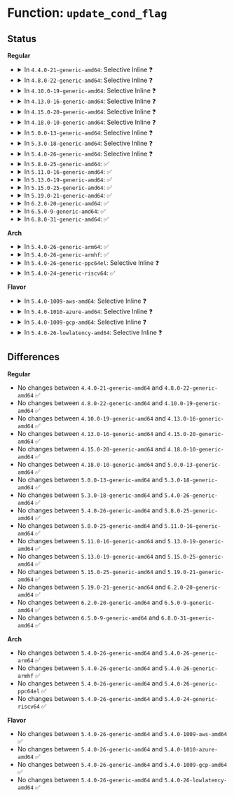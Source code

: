 # Function: <code>update_cond_flag</code>

## Status
<b>Regular</b>
<ul>
<li>
<details>
<summary>In <code>4.4.0-21-generic-amd64</code>: Selective Inline ❓</summary>

```c
void update_cond_flag(struct trace_event_file * file)
```

```json
{
  "name": "update_cond_flag",
  "collision_type": "Unique Static",
  "inline_type": "Selective",
  "funcs": [
    {
      "addr": 18446744071580311968,
      "name": "update_cond_flag",
      "external": false,
      "loc": "kernel/trace/trace_events_trigger.c:491",
      "file": "kernel/trace/trace_events_trigger.c",
      "inline": "not declared, inlined",
      "caller_inline": [],
      "caller_func": [
        "kernel/trace/trace_events_trigger.c:event_enable_unregister_trigger",
        "kernel/trace/trace_events_trigger.c:unregister_trigger"
      ]
    }
  ],
  "symbols": [
    {
      "addr": 18446744071580311968,
      "name": "update_cond_flag",
      "section": ".text",
      "bind": "STB_LOCAL",
      "size": 63
    }
  ]
}
```
</details>
</li>
<li>
<details>
<summary>In <code>4.8.0-22-generic-amd64</code>: Selective Inline ❓</summary>

```c
void update_cond_flag(struct trace_event_file * file)
```

```json
{
  "name": "update_cond_flag",
  "collision_type": "Unique Global",
  "inline_type": "Selective",
  "funcs": [
    {
      "addr": 18446744071580356928,
      "name": "update_cond_flag",
      "external": true,
      "loc": "kernel/trace/trace_events_trigger.c:503",
      "file": "kernel/trace/trace_events_trigger.c",
      "inline": "not declared, inlined",
      "caller_inline": [],
      "caller_func": [
        "kernel/trace/trace_events_trigger.c:event_enable_unregister_trigger",
        "kernel/trace/trace_events_trigger.c:event_enable_register_trigger",
        "kernel/trace/trace_events_trigger.c:event_enable_register_trigger",
        "kernel/trace/trace_events_trigger.c:unregister_trigger",
        "kernel/trace/trace_events_trigger.c:register_trigger",
        "kernel/trace/trace_events_trigger.c:register_trigger",
        "kernel/trace/trace_events_hist.c:hist_enable_unreg_all",
        "kernel/trace/trace_events_hist.c:hist_unreg_all",
        "kernel/trace/trace_events_hist.c:hist_unregister_trigger",
        "kernel/trace/trace_events_hist.c:hist_register_trigger",
        "kernel/trace/trace_events_hist.c:hist_register_trigger"
      ]
    }
  ],
  "symbols": [
    {
      "addr": 18446744071580356928,
      "name": "update_cond_flag",
      "section": ".text",
      "bind": "STB_GLOBAL",
      "size": 84
    }
  ]
}
```
</details>
</li>
<li>
<details>
<summary>In <code>4.10.0-19-generic-amd64</code>: Selective Inline ❓</summary>

```c
void update_cond_flag(struct trace_event_file * file)
```

```json
{
  "name": "update_cond_flag",
  "collision_type": "Unique Global",
  "inline_type": "Selective",
  "funcs": [
    {
      "addr": 18446744071580403888,
      "name": "update_cond_flag",
      "external": true,
      "loc": "kernel/trace/trace_events_trigger.c:503",
      "file": "kernel/trace/trace_events_trigger.c",
      "inline": "not declared, inlined",
      "caller_inline": [],
      "caller_func": [
        "kernel/trace/trace_events_trigger.c:event_enable_unregister_trigger",
        "kernel/trace/trace_events_trigger.c:event_enable_register_trigger",
        "kernel/trace/trace_events_trigger.c:event_enable_register_trigger",
        "kernel/trace/trace_events_trigger.c:unregister_trigger",
        "kernel/trace/trace_events_trigger.c:register_trigger",
        "kernel/trace/trace_events_trigger.c:register_trigger",
        "kernel/trace/trace_events_hist.c:hist_enable_unreg_all",
        "kernel/trace/trace_events_hist.c:hist_unreg_all",
        "kernel/trace/trace_events_hist.c:hist_unregister_trigger",
        "kernel/trace/trace_events_hist.c:hist_register_trigger",
        "kernel/trace/trace_events_hist.c:hist_register_trigger"
      ]
    }
  ],
  "symbols": [
    {
      "addr": 18446744071580403888,
      "name": "update_cond_flag",
      "section": ".text",
      "bind": "STB_GLOBAL",
      "size": 84
    }
  ]
}
```
</details>
</li>
<li>
<details>
<summary>In <code>4.13.0-16-generic-amd64</code>: Selective Inline ❓</summary>

```c
void update_cond_flag(struct trace_event_file * file)
```

```json
{
  "name": "update_cond_flag",
  "collision_type": "Unique Global",
  "inline_type": "Selective",
  "funcs": [
    {
      "addr": 18446744071580415248,
      "name": "update_cond_flag",
      "external": true,
      "loc": "kernel/trace/trace_events_trigger.c:504",
      "file": "kernel/trace/trace_events_trigger.c",
      "inline": "not declared, inlined",
      "caller_inline": [],
      "caller_func": [
        "kernel/trace/trace_events_trigger.c:event_enable_unregister_trigger",
        "kernel/trace/trace_events_trigger.c:event_enable_register_trigger",
        "kernel/trace/trace_events_trigger.c:event_enable_register_trigger",
        "kernel/trace/trace_events_trigger.c:unregister_trigger",
        "kernel/trace/trace_events_trigger.c:register_trigger",
        "kernel/trace/trace_events_trigger.c:register_trigger",
        "kernel/trace/trace_events_hist.c:hist_enable_unreg_all",
        "kernel/trace/trace_events_hist.c:hist_unreg_all",
        "kernel/trace/trace_events_hist.c:hist_unregister_trigger",
        "kernel/trace/trace_events_hist.c:hist_register_trigger",
        "kernel/trace/trace_events_hist.c:hist_register_trigger"
      ]
    }
  ],
  "symbols": [
    {
      "addr": 18446744071580415248,
      "name": "update_cond_flag",
      "section": ".text",
      "bind": "STB_GLOBAL",
      "size": 82
    }
  ]
}
```
</details>
</li>
<li>
<details>
<summary>In <code>4.15.0-20-generic-amd64</code>: Selective Inline ❓</summary>

```c
void update_cond_flag(struct trace_event_file * file)
```

```json
{
  "name": "update_cond_flag",
  "collision_type": "Unique Global",
  "inline_type": "Selective",
  "funcs": [
    {
      "addr": 18446744071580470800,
      "name": "update_cond_flag",
      "external": true,
      "loc": "kernel/trace/trace_events_trigger.c:504",
      "file": "kernel/trace/trace_events_trigger.c",
      "inline": "not declared, inlined",
      "caller_inline": [],
      "caller_func": [
        "kernel/trace/trace_events_trigger.c:event_enable_unregister_trigger",
        "kernel/trace/trace_events_trigger.c:event_enable_register_trigger",
        "kernel/trace/trace_events_trigger.c:event_enable_register_trigger",
        "kernel/trace/trace_events_trigger.c:unregister_trigger",
        "kernel/trace/trace_events_trigger.c:register_trigger",
        "kernel/trace/trace_events_trigger.c:register_trigger",
        "kernel/trace/trace_events_hist.c:hist_enable_unreg_all",
        "kernel/trace/trace_events_hist.c:hist_unreg_all",
        "kernel/trace/trace_events_hist.c:hist_unregister_trigger",
        "kernel/trace/trace_events_hist.c:hist_register_trigger",
        "kernel/trace/trace_events_hist.c:hist_register_trigger"
      ]
    }
  ],
  "symbols": [
    {
      "addr": 18446744071580470800,
      "name": "update_cond_flag",
      "section": ".text",
      "bind": "STB_GLOBAL",
      "size": 82
    }
  ]
}
```
</details>
</li>
<li>
<details>
<summary>In <code>4.18.0-10-generic-amd64</code>: Selective Inline ❓</summary>

```c
void update_cond_flag(struct trace_event_file * file)
```

```json
{
  "name": "update_cond_flag",
  "collision_type": "Unique Global",
  "inline_type": "Selective",
  "funcs": [
    {
      "addr": 18446744071580531024,
      "name": "update_cond_flag",
      "external": true,
      "loc": "kernel/trace/trace_events_trigger.c:504",
      "file": "kernel/trace/trace_events_trigger.c",
      "inline": "not declared, inlined",
      "caller_inline": [],
      "caller_func": [
        "kernel/trace/trace_events_trigger.c:event_enable_unregister_trigger",
        "kernel/trace/trace_events_trigger.c:event_enable_register_trigger",
        "kernel/trace/trace_events_trigger.c:event_enable_register_trigger",
        "kernel/trace/trace_events_trigger.c:unregister_trigger",
        "kernel/trace/trace_events_trigger.c:register_trigger",
        "kernel/trace/trace_events_trigger.c:register_trigger",
        "kernel/trace/trace_events_hist.c:hist_enable_unreg_all",
        "kernel/trace/trace_events_hist.c:event_hist_trigger_func",
        "kernel/trace/trace_events_hist.c:event_hist_trigger_func",
        "kernel/trace/trace_events_hist.c:hist_unregister_trigger"
      ]
    }
  ],
  "symbols": [
    {
      "addr": 18446744071580531024,
      "name": "update_cond_flag",
      "section": ".text",
      "bind": "STB_GLOBAL",
      "size": 82
    }
  ]
}
```
</details>
</li>
<li>
<details>
<summary>In <code>5.0.0-13-generic-amd64</code>: Selective Inline ❓</summary>

```c
void update_cond_flag(struct trace_event_file * file)
```

```json
{
  "name": "update_cond_flag",
  "collision_type": "Unique Global",
  "inline_type": "Selective",
  "funcs": [
    {
      "addr": 18446744071580588880,
      "name": "update_cond_flag",
      "external": true,
      "loc": "kernel/trace/trace_events_trigger.c:493",
      "file": "kernel/trace/trace_events_trigger.c",
      "inline": "not declared, inlined",
      "caller_inline": [],
      "caller_func": [
        "kernel/trace/trace_events_trigger.c:event_enable_unregister_trigger",
        "kernel/trace/trace_events_trigger.c:event_enable_register_trigger",
        "kernel/trace/trace_events_trigger.c:event_enable_register_trigger",
        "kernel/trace/trace_events_trigger.c:unregister_trigger",
        "kernel/trace/trace_events_trigger.c:register_trigger",
        "kernel/trace/trace_events_trigger.c:register_trigger",
        "kernel/trace/trace_events_hist.c:hist_enable_unreg_all",
        "kernel/trace/trace_events_hist.c:event_hist_trigger_func",
        "kernel/trace/trace_events_hist.c:event_hist_trigger_func",
        "kernel/trace/trace_events_hist.c:hist_unregister_trigger"
      ]
    }
  ],
  "symbols": [
    {
      "addr": 18446744071580588880,
      "name": "update_cond_flag",
      "section": ".text",
      "bind": "STB_GLOBAL",
      "size": 82
    }
  ]
}
```
</details>
</li>
<li>
<details>
<summary>In <code>5.3.0-18-generic-amd64</code>: Selective Inline ❓</summary>

```c
void update_cond_flag(struct trace_event_file * file)
```

```json
{
  "name": "update_cond_flag",
  "collision_type": "Unique Global",
  "inline_type": "Selective",
  "funcs": [
    {
      "addr": 18446744071580646112,
      "name": "update_cond_flag",
      "external": true,
      "loc": "kernel/trace/trace_events_trigger.c:493",
      "file": "kernel/trace/trace_events_trigger.c",
      "inline": "not declared, inlined",
      "caller_inline": [],
      "caller_func": [
        "kernel/trace/trace_events_trigger.c:event_enable_unregister_trigger",
        "kernel/trace/trace_events_trigger.c:event_enable_register_trigger",
        "kernel/trace/trace_events_trigger.c:event_enable_register_trigger",
        "kernel/trace/trace_events_trigger.c:unregister_trigger",
        "kernel/trace/trace_events_trigger.c:register_trigger",
        "kernel/trace/trace_events_trigger.c:register_trigger",
        "kernel/trace/trace_events_hist.c:hist_enable_unreg_all",
        "kernel/trace/trace_events_hist.c:event_hist_trigger_func",
        "kernel/trace/trace_events_hist.c:event_hist_trigger_func",
        "kernel/trace/trace_events_hist.c:hist_unregister_trigger"
      ]
    }
  ],
  "symbols": [
    {
      "addr": 18446744071580646112,
      "name": "update_cond_flag",
      "section": ".text",
      "bind": "STB_GLOBAL",
      "size": 68
    }
  ]
}
```
</details>
</li>
<li>
<details>
<summary>In <code>5.4.0-26-generic-amd64</code>: Selective Inline ❓</summary>

```c
void update_cond_flag(struct trace_event_file * file)
```

```json
{
  "name": "update_cond_flag",
  "collision_type": "Unique Global",
  "inline_type": "Selective",
  "funcs": [
    {
      "addr": 18446744071580692816,
      "name": "update_cond_flag",
      "external": true,
      "loc": "kernel/trace/trace_events_trigger.c:500",
      "file": "kernel/trace/trace_events_trigger.c",
      "inline": "not declared, inlined",
      "caller_inline": [],
      "caller_func": [
        "kernel/trace/trace_events_trigger.c:event_enable_unregister_trigger",
        "kernel/trace/trace_events_trigger.c:event_enable_register_trigger",
        "kernel/trace/trace_events_trigger.c:event_enable_register_trigger",
        "kernel/trace/trace_events_trigger.c:unregister_trigger",
        "kernel/trace/trace_events_trigger.c:register_trigger",
        "kernel/trace/trace_events_trigger.c:register_trigger",
        "kernel/trace/trace_events_hist.c:hist_enable_unreg_all",
        "kernel/trace/trace_events_hist.c:event_hist_trigger_func",
        "kernel/trace/trace_events_hist.c:event_hist_trigger_func",
        "kernel/trace/trace_events_hist.c:hist_unregister_trigger"
      ]
    }
  ],
  "symbols": [
    {
      "addr": 18446744071580692816,
      "name": "update_cond_flag",
      "section": ".text",
      "bind": "STB_GLOBAL",
      "size": 68
    }
  ]
}
```
</details>
</li>
<li>
<details>
<summary>In <code>5.8.0-25-generic-amd64</code>: ✅</summary>

```c
void update_cond_flag(struct trace_event_file * file)
```

```json
{
  "name": "update_cond_flag",
  "collision_type": "Unique Global",
  "inline_type": "No",
  "funcs": [
    {
      "addr": 18446744071580798272,
      "name": "update_cond_flag",
      "external": true,
      "loc": "kernel/trace/trace_events_trigger.c:506",
      "file": "kernel/trace/trace_events_trigger.c",
      "inline": "seen, unknown",
      "caller_inline": [],
      "caller_func": [
        "kernel/trace/trace_events_trigger.c:event_enable_unregister_trigger",
        "kernel/trace/trace_events_trigger.c:event_enable_register_trigger",
        "kernel/trace/trace_events_trigger.c:event_enable_register_trigger",
        "kernel/trace/trace_events_trigger.c:unregister_trigger",
        "kernel/trace/trace_events_trigger.c:register_trigger",
        "kernel/trace/trace_events_trigger.c:register_trigger",
        "kernel/trace/trace_events_hist.c:hist_enable_unreg_all",
        "kernel/trace/trace_events_hist.c:event_hist_trigger_func",
        "kernel/trace/trace_events_hist.c:event_hist_trigger_func",
        "kernel/trace/trace_events_hist.c:hist_unregister_trigger"
      ]
    }
  ],
  "symbols": [
    {
      "addr": 18446744071580798272,
      "name": "update_cond_flag",
      "section": ".text",
      "bind": "STB_GLOBAL",
      "size": 68
    }
  ]
}
```
</details>
</li>
<li>
<details>
<summary>In <code>5.11.0-16-generic-amd64</code>: ✅</summary>

```c
void update_cond_flag(struct trace_event_file * file)
```

```json
{
  "name": "update_cond_flag",
  "collision_type": "Unique Global",
  "inline_type": "No",
  "funcs": [
    {
      "addr": 18446744071580786288,
      "name": "update_cond_flag",
      "external": true,
      "loc": "kernel/trace/trace_events_trigger.c:506",
      "file": "kernel/trace/trace_events_trigger.c",
      "inline": "seen, unknown",
      "caller_inline": [],
      "caller_func": [
        "kernel/trace/trace_events_trigger.c:event_enable_unregister_trigger",
        "kernel/trace/trace_events_trigger.c:event_enable_register_trigger",
        "kernel/trace/trace_events_trigger.c:event_enable_register_trigger",
        "kernel/trace/trace_events_trigger.c:unregister_trigger",
        "kernel/trace/trace_events_trigger.c:register_trigger",
        "kernel/trace/trace_events_trigger.c:register_trigger",
        "kernel/trace/trace_events_hist.c:hist_enable_unreg_all",
        "kernel/trace/trace_events_hist.c:event_hist_trigger_func",
        "kernel/trace/trace_events_hist.c:event_hist_trigger_func",
        "kernel/trace/trace_events_hist.c:hist_unregister_trigger"
      ]
    }
  ],
  "symbols": [
    {
      "addr": 18446744071580786288,
      "name": "update_cond_flag",
      "section": ".text",
      "bind": "STB_GLOBAL",
      "size": 68
    }
  ]
}
```
</details>
</li>
<li>
<details>
<summary>In <code>5.13.0-19-generic-amd64</code>: ✅</summary>

```c
void update_cond_flag(struct trace_event_file * file)
```

```json
{
  "name": "update_cond_flag",
  "collision_type": "Unique Global",
  "inline_type": "No",
  "funcs": [
    {
      "addr": 18446744071580791760,
      "name": "update_cond_flag",
      "external": true,
      "loc": "kernel/trace/trace_events_trigger.c:507",
      "file": "kernel/trace/trace_events_trigger.c",
      "inline": "seen, unknown",
      "caller_inline": [],
      "caller_func": [
        "kernel/trace/trace_events_trigger.c:event_enable_unregister_trigger",
        "kernel/trace/trace_events_trigger.c:event_enable_register_trigger",
        "kernel/trace/trace_events_trigger.c:event_enable_register_trigger",
        "kernel/trace/trace_events_trigger.c:unregister_trigger",
        "kernel/trace/trace_events_trigger.c:register_trigger",
        "kernel/trace/trace_events_trigger.c:register_trigger",
        "kernel/trace/trace_events_hist.c:hist_enable_unreg_all",
        "kernel/trace/trace_events_hist.c:event_hist_trigger_func",
        "kernel/trace/trace_events_hist.c:event_hist_trigger_func",
        "kernel/trace/trace_events_hist.c:hist_unregister_trigger"
      ]
    }
  ],
  "symbols": [
    {
      "addr": 18446744071580791760,
      "name": "update_cond_flag",
      "section": ".text",
      "bind": "STB_GLOBAL",
      "size": 68
    }
  ]
}
```
</details>
</li>
<li>
<details>
<summary>In <code>5.15.0-25-generic-amd64</code>: ✅</summary>

```c
void update_cond_flag(struct trace_event_file * file)
```

```json
{
  "name": "update_cond_flag",
  "collision_type": "Unique Global",
  "inline_type": "No",
  "funcs": [
    {
      "addr": 18446744071580977632,
      "name": "update_cond_flag",
      "external": true,
      "loc": "kernel/trace/trace_events_trigger.c:519",
      "file": "kernel/trace/trace_events_trigger.c",
      "inline": "seen, unknown",
      "caller_inline": [],
      "caller_func": [
        "kernel/trace/trace_events_trigger.c:event_enable_unregister_trigger",
        "kernel/trace/trace_events_trigger.c:event_enable_register_trigger",
        "kernel/trace/trace_events_trigger.c:event_enable_register_trigger",
        "kernel/trace/trace_events_trigger.c:unregister_trigger",
        "kernel/trace/trace_events_trigger.c:register_trigger",
        "kernel/trace/trace_events_trigger.c:register_trigger",
        "kernel/trace/trace_eprobe.c:enable_trace_eprobe",
        "kernel/trace/trace_events_hist.c:hist_enable_unreg_all",
        "kernel/trace/trace_events_hist.c:event_hist_trigger_func",
        "kernel/trace/trace_events_hist.c:event_hist_trigger_func",
        "kernel/trace/trace_events_hist.c:hist_unregister_trigger"
      ]
    }
  ],
  "symbols": [
    {
      "addr": 18446744071580977632,
      "name": "update_cond_flag",
      "section": ".text",
      "bind": "STB_GLOBAL",
      "size": 68
    }
  ]
}
```
</details>
</li>
<li>
<details>
<summary>In <code>5.19.0-21-generic-amd64</code>: ✅</summary>

```c
void update_cond_flag(struct trace_event_file * file)
```

```json
{
  "name": "update_cond_flag",
  "collision_type": "Unique Global",
  "inline_type": "No",
  "funcs": [
    {
      "addr": 18446744071581220880,
      "name": "update_cond_flag",
      "external": true,
      "loc": "kernel/trace/trace_events_trigger.c:529",
      "file": "kernel/trace/trace_events_trigger.c",
      "inline": "seen, unknown",
      "caller_inline": [],
      "caller_func": [
        "kernel/trace/trace_events_trigger.c:event_enable_unregister_trigger",
        "kernel/trace/trace_events_trigger.c:event_enable_register_trigger",
        "kernel/trace/trace_events_trigger.c:event_enable_register_trigger",
        "kernel/trace/trace_events_trigger.c:unregister_trigger",
        "kernel/trace/trace_events_trigger.c:register_trigger",
        "kernel/trace/trace_events_trigger.c:register_trigger",
        "kernel/trace/trace_eprobe.c:enable_trace_eprobe",
        "kernel/trace/trace_events_hist.c:hist_enable_unreg_all",
        "kernel/trace/trace_events_hist.c:event_hist_trigger_parse",
        "kernel/trace/trace_events_hist.c:event_hist_trigger_parse",
        "kernel/trace/trace_events_hist.c:hist_unregister_trigger"
      ]
    }
  ],
  "symbols": [
    {
      "addr": 18446744071581220880,
      "name": "update_cond_flag",
      "section": ".text",
      "bind": "STB_GLOBAL",
      "size": 92
    }
  ]
}
```
</details>
</li>
<li>
<details>
<summary>In <code>6.2.0-20-generic-amd64</code>: ✅</summary>

```c
void update_cond_flag(struct trace_event_file * file)
```

```json
{
  "name": "update_cond_flag",
  "collision_type": "Unique Global",
  "inline_type": "No",
  "funcs": [
    {
      "addr": 18446744071581539424,
      "name": "update_cond_flag",
      "external": true,
      "loc": "kernel/trace/trace_events_trigger.c:530",
      "file": "kernel/trace/trace_events_trigger.c",
      "inline": "seen, unknown",
      "caller_inline": [],
      "caller_func": [
        "kernel/trace/trace_events_trigger.c:event_enable_unregister_trigger",
        "kernel/trace/trace_events_trigger.c:event_enable_register_trigger",
        "kernel/trace/trace_events_trigger.c:event_enable_register_trigger",
        "kernel/trace/trace_events_trigger.c:unregister_trigger",
        "kernel/trace/trace_events_trigger.c:register_trigger",
        "kernel/trace/trace_events_trigger.c:register_trigger",
        "kernel/trace/trace_eprobe.c:enable_trace_eprobe",
        "kernel/trace/trace_events_hist.c:hist_enable_unreg_all",
        "kernel/trace/trace_events_hist.c:event_hist_trigger_parse",
        "kernel/trace/trace_events_hist.c:event_hist_trigger_parse",
        "kernel/trace/trace_events_hist.c:hist_unregister_trigger"
      ]
    }
  ],
  "symbols": [
    {
      "addr": 18446744071581539424,
      "name": "update_cond_flag",
      "section": ".text",
      "bind": "STB_GLOBAL",
      "size": 92
    }
  ]
}
```
</details>
</li>
<li>
<details>
<summary>In <code>6.5.0-9-generic-amd64</code>: ✅</summary>

```c
void update_cond_flag(struct trace_event_file * file)
```

```json
{
  "name": "update_cond_flag",
  "collision_type": "Unique Global",
  "inline_type": "No",
  "funcs": [
    {
      "addr": 18446744071581658816,
      "name": "update_cond_flag",
      "external": true,
      "loc": "kernel/trace/trace_events_trigger.c:532",
      "file": "kernel/trace/trace_events_trigger.c",
      "inline": "seen, unknown",
      "caller_inline": [],
      "caller_func": [
        "kernel/trace/trace_events_trigger.c:event_enable_unregister_trigger",
        "kernel/trace/trace_events_trigger.c:event_enable_register_trigger",
        "kernel/trace/trace_events_trigger.c:event_enable_register_trigger",
        "kernel/trace/trace_events_trigger.c:unregister_trigger",
        "kernel/trace/trace_events_trigger.c:register_trigger",
        "kernel/trace/trace_events_trigger.c:register_trigger",
        "kernel/trace/trace_eprobe.c:enable_trace_eprobe",
        "kernel/trace/trace_events_hist.c:hist_enable_unreg_all",
        "kernel/trace/trace_events_hist.c:event_hist_trigger_parse",
        "kernel/trace/trace_events_hist.c:event_hist_trigger_parse",
        "kernel/trace/trace_events_hist.c:hist_unregister_trigger"
      ]
    }
  ],
  "symbols": [
    {
      "addr": 18446744071581658816,
      "name": "update_cond_flag",
      "section": ".text",
      "bind": "STB_GLOBAL",
      "size": 92
    }
  ]
}
```
</details>
</li>
<li>
<details>
<summary>In <code>6.8.0-31-generic-amd64</code>: ✅</summary>

```c
void update_cond_flag(struct trace_event_file * file)
```

```json
{
  "name": "update_cond_flag",
  "collision_type": "Unique Global",
  "inline_type": "No",
  "funcs": [
    {
      "addr": 18446744071581774816,
      "name": "update_cond_flag",
      "external": true,
      "loc": "kernel/trace/trace_events_trigger.c:532",
      "file": "kernel/trace/trace_events_trigger.c",
      "inline": "seen, unknown",
      "caller_inline": [],
      "caller_func": [
        "kernel/trace/trace_events_trigger.c:event_enable_unregister_trigger",
        "kernel/trace/trace_events_trigger.c:event_enable_register_trigger",
        "kernel/trace/trace_events_trigger.c:event_enable_register_trigger",
        "kernel/trace/trace_events_trigger.c:unregister_trigger",
        "kernel/trace/trace_events_trigger.c:register_trigger",
        "kernel/trace/trace_events_trigger.c:register_trigger",
        "kernel/trace/trace_eprobe.c:enable_trace_eprobe",
        "kernel/trace/trace_events_hist.c:hist_enable_unreg_all",
        "kernel/trace/trace_events_hist.c:event_hist_trigger_parse",
        "kernel/trace/trace_events_hist.c:event_hist_trigger_parse",
        "kernel/trace/trace_events_hist.c:hist_unregister_trigger"
      ]
    }
  ],
  "symbols": [
    {
      "addr": 18446744071581774816,
      "name": "update_cond_flag",
      "section": ".text",
      "bind": "STB_GLOBAL",
      "size": 92
    }
  ]
}
```
</details>
</li>
</ul>
<b>Arch</b>
<ul>
<li>
<details>
<summary>In <code>5.4.0-26-generic-arm64</code>: ✅</summary>

```c
void update_cond_flag(struct trace_event_file * file)
```

```json
{
  "name": "update_cond_flag",
  "collision_type": "Unique Global",
  "inline_type": "No",
  "funcs": [
    {
      "addr": 18446603336492001976,
      "name": "update_cond_flag",
      "external": true,
      "loc": "kernel/trace/trace_events_trigger.c:500",
      "file": "kernel/trace/trace_events_trigger.c",
      "inline": "seen, unknown",
      "caller_inline": [],
      "caller_func": [
        "kernel/trace/trace_events_trigger.c:event_enable_unregister_trigger",
        "kernel/trace/trace_events_trigger.c:event_enable_register_trigger",
        "kernel/trace/trace_events_trigger.c:event_enable_register_trigger",
        "kernel/trace/trace_events_trigger.c:unregister_trigger",
        "kernel/trace/trace_events_trigger.c:register_trigger",
        "kernel/trace/trace_events_trigger.c:register_trigger",
        "kernel/trace/trace_events_hist.c:hist_enable_unreg_all",
        "kernel/trace/trace_events_hist.c:event_hist_trigger_func",
        "kernel/trace/trace_events_hist.c:event_hist_trigger_func",
        "kernel/trace/trace_events_hist.c:hist_unregister_trigger"
      ]
    }
  ],
  "symbols": [
    {
      "addr": 18446603336492001976,
      "name": "update_cond_flag",
      "section": ".text",
      "bind": "STB_GLOBAL",
      "size": 140
    }
  ]
}
```
</details>
</li>
<li>
<details>
<summary>In <code>5.4.0-26-generic-armhf</code>: ✅</summary>

```c
void update_cond_flag(struct trace_event_file * file)
```

```json
{
  "name": "update_cond_flag",
  "collision_type": "Unique Global",
  "inline_type": "No",
  "funcs": [
    {
      "addr": 3225936768,
      "name": "update_cond_flag",
      "external": true,
      "loc": "kernel/trace/trace_events_trigger.c:500",
      "file": "kernel/trace/trace_events_trigger.c",
      "inline": "seen, unknown",
      "caller_inline": [],
      "caller_func": [
        "kernel/trace/trace_events_trigger.c:event_enable_unregister_trigger",
        "kernel/trace/trace_events_trigger.c:event_enable_register_trigger",
        "kernel/trace/trace_events_trigger.c:event_enable_register_trigger",
        "kernel/trace/trace_events_trigger.c:unregister_trigger",
        "kernel/trace/trace_events_trigger.c:register_trigger",
        "kernel/trace/trace_events_trigger.c:register_trigger"
      ]
    }
  ],
  "symbols": [
    {
      "addr": 3225936768,
      "name": "update_cond_flag",
      "section": ".text",
      "bind": "STB_GLOBAL",
      "size": 120
    }
  ]
}
```
</details>
</li>
<li>
<details>
<summary>In <code>5.4.0-26-generic-ppc64el</code>: Selective Inline ❓</summary>

```c
void update_cond_flag(struct trace_event_file * file)
```

```json
{
  "name": "update_cond_flag",
  "collision_type": "Unique Global",
  "inline_type": "Selective",
  "funcs": [
    {
      "addr": 13835058055285133856,
      "name": "update_cond_flag",
      "external": true,
      "loc": "kernel/trace/trace_events_trigger.c:500",
      "file": "kernel/trace/trace_events_trigger.c",
      "inline": "not declared, inlined",
      "caller_inline": [],
      "caller_func": [
        "kernel/trace/trace_events_trigger.c:event_enable_unregister_trigger",
        "kernel/trace/trace_events_trigger.c:event_enable_register_trigger",
        "kernel/trace/trace_events_trigger.c:event_enable_register_trigger",
        "kernel/trace/trace_events_trigger.c:unregister_trigger",
        "kernel/trace/trace_events_trigger.c:register_trigger",
        "kernel/trace/trace_events_trigger.c:register_trigger",
        "kernel/trace/trace_events_hist.c:hist_enable_unreg_all",
        "kernel/trace/trace_events_hist.c:event_hist_trigger_func",
        "kernel/trace/trace_events_hist.c:event_hist_trigger_func",
        "kernel/trace/trace_events_hist.c:hist_unregister_trigger"
      ]
    }
  ],
  "symbols": [
    {
      "addr": 13835058055285133856,
      "name": "update_cond_flag",
      "section": ".text",
      "bind": "STB_GLOBAL",
      "size": 156
    }
  ]
}
```
</details>
</li>
<li>
<details>
<summary>In <code>5.4.0-24-generic-riscv64</code>: ✅</summary>

```c
void update_cond_flag(struct trace_event_file * file)
```

```json
{
  "name": "update_cond_flag",
  "collision_type": "Unique Global",
  "inline_type": "No",
  "funcs": [
    {
      "addr": 18446743936272266772,
      "name": "update_cond_flag",
      "external": true,
      "loc": "kernel/trace/trace_events_trigger.c:500",
      "file": "kernel/trace/trace_events_trigger.c",
      "inline": "seen, unknown",
      "caller_inline": [],
      "caller_func": [
        "kernel/trace/trace_events_trigger.c:event_enable_unregister_trigger",
        "kernel/trace/trace_events_trigger.c:event_enable_register_trigger",
        "kernel/trace/trace_events_trigger.c:event_enable_register_trigger",
        "kernel/trace/trace_events_trigger.c:unregister_trigger",
        "kernel/trace/trace_events_trigger.c:register_trigger",
        "kernel/trace/trace_events_trigger.c:register_trigger"
      ]
    }
  ],
  "symbols": [
    {
      "addr": 18446743936272266772,
      "name": "update_cond_flag",
      "section": ".text",
      "bind": "STB_GLOBAL",
      "size": 86
    }
  ]
}
```
</details>
</li>
</ul>
<b>Flavor</b>
<ul>
<li>
<details>
<summary>In <code>5.4.0-1009-aws-amd64</code>: Selective Inline ❓</summary>

```c
void update_cond_flag(struct trace_event_file * file)
```

```json
{
  "name": "update_cond_flag",
  "collision_type": "Unique Global",
  "inline_type": "Selective",
  "funcs": [
    {
      "addr": 18446744071580661616,
      "name": "update_cond_flag",
      "external": true,
      "loc": "kernel/trace/trace_events_trigger.c:500",
      "file": "kernel/trace/trace_events_trigger.c",
      "inline": "not declared, inlined",
      "caller_inline": [],
      "caller_func": [
        "kernel/trace/trace_events_trigger.c:event_enable_unregister_trigger",
        "kernel/trace/trace_events_trigger.c:event_enable_register_trigger",
        "kernel/trace/trace_events_trigger.c:event_enable_register_trigger",
        "kernel/trace/trace_events_trigger.c:unregister_trigger",
        "kernel/trace/trace_events_trigger.c:register_trigger",
        "kernel/trace/trace_events_trigger.c:register_trigger",
        "kernel/trace/trace_events_hist.c:hist_enable_unreg_all",
        "kernel/trace/trace_events_hist.c:event_hist_trigger_func",
        "kernel/trace/trace_events_hist.c:event_hist_trigger_func",
        "kernel/trace/trace_events_hist.c:hist_unregister_trigger"
      ]
    }
  ],
  "symbols": [
    {
      "addr": 18446744071580661616,
      "name": "update_cond_flag",
      "section": ".text",
      "bind": "STB_GLOBAL",
      "size": 68
    }
  ]
}
```
</details>
</li>
<li>
<details>
<summary>In <code>5.4.0-1010-azure-amd64</code>: Selective Inline ❓</summary>

```c
void update_cond_flag(struct trace_event_file * file)
```

```json
{
  "name": "update_cond_flag",
  "collision_type": "Unique Global",
  "inline_type": "Selective",
  "funcs": [
    {
      "addr": 18446744071580607824,
      "name": "update_cond_flag",
      "external": true,
      "loc": "kernel/trace/trace_events_trigger.c:500",
      "file": "kernel/trace/trace_events_trigger.c",
      "inline": "not declared, inlined",
      "caller_inline": [],
      "caller_func": [
        "kernel/trace/trace_events_trigger.c:event_enable_unregister_trigger",
        "kernel/trace/trace_events_trigger.c:event_enable_register_trigger",
        "kernel/trace/trace_events_trigger.c:event_enable_register_trigger",
        "kernel/trace/trace_events_trigger.c:unregister_trigger",
        "kernel/trace/trace_events_trigger.c:register_trigger",
        "kernel/trace/trace_events_trigger.c:register_trigger",
        "kernel/trace/trace_events_hist.c:hist_enable_unreg_all",
        "kernel/trace/trace_events_hist.c:event_hist_trigger_func",
        "kernel/trace/trace_events_hist.c:event_hist_trigger_func",
        "kernel/trace/trace_events_hist.c:hist_unregister_trigger"
      ]
    }
  ],
  "symbols": [
    {
      "addr": 18446744071580607824,
      "name": "update_cond_flag",
      "section": ".text",
      "bind": "STB_GLOBAL",
      "size": 68
    }
  ]
}
```
</details>
</li>
<li>
<details>
<summary>In <code>5.4.0-1009-gcp-amd64</code>: Selective Inline ❓</summary>

```c
void update_cond_flag(struct trace_event_file * file)
```

```json
{
  "name": "update_cond_flag",
  "collision_type": "Unique Global",
  "inline_type": "Selective",
  "funcs": [
    {
      "addr": 18446744071580652864,
      "name": "update_cond_flag",
      "external": true,
      "loc": "kernel/trace/trace_events_trigger.c:500",
      "file": "kernel/trace/trace_events_trigger.c",
      "inline": "not declared, inlined",
      "caller_inline": [],
      "caller_func": [
        "kernel/trace/trace_events_trigger.c:event_enable_unregister_trigger",
        "kernel/trace/trace_events_trigger.c:event_enable_register_trigger",
        "kernel/trace/trace_events_trigger.c:event_enable_register_trigger",
        "kernel/trace/trace_events_trigger.c:unregister_trigger",
        "kernel/trace/trace_events_trigger.c:register_trigger",
        "kernel/trace/trace_events_trigger.c:register_trigger",
        "kernel/trace/trace_events_hist.c:hist_enable_unreg_all",
        "kernel/trace/trace_events_hist.c:event_hist_trigger_func",
        "kernel/trace/trace_events_hist.c:event_hist_trigger_func",
        "kernel/trace/trace_events_hist.c:hist_unregister_trigger"
      ]
    }
  ],
  "symbols": [
    {
      "addr": 18446744071580652864,
      "name": "update_cond_flag",
      "section": ".text",
      "bind": "STB_GLOBAL",
      "size": 68
    }
  ]
}
```
</details>
</li>
<li>
<details>
<summary>In <code>5.4.0-26-lowlatency-amd64</code>: Selective Inline ❓</summary>

```c
void update_cond_flag(struct trace_event_file * file)
```

```json
{
  "name": "update_cond_flag",
  "collision_type": "Unique Global",
  "inline_type": "Selective",
  "funcs": [
    {
      "addr": 18446744071580710368,
      "name": "update_cond_flag",
      "external": true,
      "loc": "kernel/trace/trace_events_trigger.c:500",
      "file": "kernel/trace/trace_events_trigger.c",
      "inline": "not declared, inlined",
      "caller_inline": [],
      "caller_func": [
        "kernel/trace/trace_events_trigger.c:event_enable_unregister_trigger",
        "kernel/trace/trace_events_trigger.c:event_enable_register_trigger",
        "kernel/trace/trace_events_trigger.c:event_enable_register_trigger",
        "kernel/trace/trace_events_trigger.c:unregister_trigger",
        "kernel/trace/trace_events_trigger.c:register_trigger",
        "kernel/trace/trace_events_trigger.c:register_trigger",
        "kernel/trace/trace_events_hist.c:hist_enable_unreg_all",
        "kernel/trace/trace_events_hist.c:event_hist_trigger_func",
        "kernel/trace/trace_events_hist.c:event_hist_trigger_func",
        "kernel/trace/trace_events_hist.c:hist_unregister_trigger"
      ]
    }
  ],
  "symbols": [
    {
      "addr": 18446744071580710368,
      "name": "update_cond_flag",
      "section": ".text",
      "bind": "STB_GLOBAL",
      "size": 68
    }
  ]
}
```
</details>
</li>
</ul>

## Differences
<b>Regular</b>
<ul>
<li>
No changes between <code>4.4.0-21-generic-amd64</code> and <code>4.8.0-22-generic-amd64</code> ✅
</li>
<li>
No changes between <code>4.8.0-22-generic-amd64</code> and <code>4.10.0-19-generic-amd64</code> ✅
</li>
<li>
No changes between <code>4.10.0-19-generic-amd64</code> and <code>4.13.0-16-generic-amd64</code> ✅
</li>
<li>
No changes between <code>4.13.0-16-generic-amd64</code> and <code>4.15.0-20-generic-amd64</code> ✅
</li>
<li>
No changes between <code>4.15.0-20-generic-amd64</code> and <code>4.18.0-10-generic-amd64</code> ✅
</li>
<li>
No changes between <code>4.18.0-10-generic-amd64</code> and <code>5.0.0-13-generic-amd64</code> ✅
</li>
<li>
No changes between <code>5.0.0-13-generic-amd64</code> and <code>5.3.0-18-generic-amd64</code> ✅
</li>
<li>
No changes between <code>5.3.0-18-generic-amd64</code> and <code>5.4.0-26-generic-amd64</code> ✅
</li>
<li>
No changes between <code>5.4.0-26-generic-amd64</code> and <code>5.8.0-25-generic-amd64</code> ✅
</li>
<li>
No changes between <code>5.8.0-25-generic-amd64</code> and <code>5.11.0-16-generic-amd64</code> ✅
</li>
<li>
No changes between <code>5.11.0-16-generic-amd64</code> and <code>5.13.0-19-generic-amd64</code> ✅
</li>
<li>
No changes between <code>5.13.0-19-generic-amd64</code> and <code>5.15.0-25-generic-amd64</code> ✅
</li>
<li>
No changes between <code>5.15.0-25-generic-amd64</code> and <code>5.19.0-21-generic-amd64</code> ✅
</li>
<li>
No changes between <code>5.19.0-21-generic-amd64</code> and <code>6.2.0-20-generic-amd64</code> ✅
</li>
<li>
No changes between <code>6.2.0-20-generic-amd64</code> and <code>6.5.0-9-generic-amd64</code> ✅
</li>
<li>
No changes between <code>6.5.0-9-generic-amd64</code> and <code>6.8.0-31-generic-amd64</code> ✅
</li>
</ul>
<b>Arch</b>
<ul>
<li>
No changes between <code>5.4.0-26-generic-amd64</code> and <code>5.4.0-26-generic-arm64</code> ✅
</li>
<li>
No changes between <code>5.4.0-26-generic-amd64</code> and <code>5.4.0-26-generic-armhf</code> ✅
</li>
<li>
No changes between <code>5.4.0-26-generic-amd64</code> and <code>5.4.0-26-generic-ppc64el</code> ✅
</li>
<li>
No changes between <code>5.4.0-26-generic-amd64</code> and <code>5.4.0-24-generic-riscv64</code> ✅
</li>
</ul>
<b>Flavor</b>
<ul>
<li>
No changes between <code>5.4.0-26-generic-amd64</code> and <code>5.4.0-1009-aws-amd64</code> ✅
</li>
<li>
No changes between <code>5.4.0-26-generic-amd64</code> and <code>5.4.0-1010-azure-amd64</code> ✅
</li>
<li>
No changes between <code>5.4.0-26-generic-amd64</code> and <code>5.4.0-1009-gcp-amd64</code> ✅
</li>
<li>
No changes between <code>5.4.0-26-generic-amd64</code> and <code>5.4.0-26-lowlatency-amd64</code> ✅
</li>
</ul>
